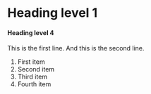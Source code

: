 # Heading level 1

#### Heading level 4

This is the first line.
And this is the second line.

1. First item
2. Second item
3. Third item
4. Fourth item 


